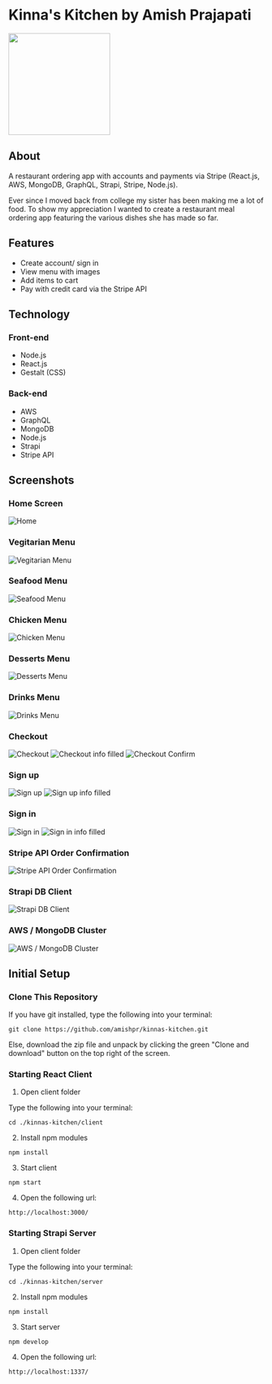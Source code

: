 # Kinna's Kitchen by Amish Prajapati
<img src="https://github.com/amishpr/kinnas-kitchen/blob/main/screenshots/kinnas-kitchen-logo-color.png" height="200">

## About

A restaurant ordering app with accounts and payments via Stripe (React.js, AWS, MongoDB, GraphQL, Strapi, Stripe, Node.js).

Ever since I moved back from college my sister has been making me a lot of food. To show my appreciation I wanted to create a restaurant meal ordering app featuring the various dishes she has made so far.

## Features

* Create account/ sign in
* View menu with images
* Add items to cart
* Pay with credit card via the Stripe API

## Technology

### Front-end

* Node.js
* React.js
* Gestalt (CSS)

### Back-end

* AWS
* GraphQL
* MongoDB
* Node.js
* Strapi
* Stripe API

## Screenshots

### Home Screen

![Home](https://github.com/amishpr/kinnas-kitchen/blob/main/screenshots/home.png)

### Vegitarian Menu

![Vegitarian Menu](https://github.com/amishpr/kinnas-kitchen/blob/main/screenshots/veg.png)

### Seafood Menu

![Seafood Menu](https://github.com/amishpr/kinnas-kitchen/blob/main/screenshots/seafood.png)
### Chicken Menu

![Chicken Menu](https://github.com/amishpr/kinnas-kitchen/blob/main/screenshots/chicken.png)
### Desserts Menu

![Desserts Menu](https://github.com/amishpr/kinnas-kitchen/blob/main/screenshots/desserts.png)
### Drinks Menu

![Drinks Menu](https://github.com/amishpr/kinnas-kitchen/blob/main/screenshots/drinks.png)
### Checkout

![Checkout](https://github.com/amishpr/kinnas-kitchen/blob/main/screenshots/checkout.png)
![Checkout info filled](https://github.com/amishpr/kinnas-kitchen/blob/main/screenshots/checkout-2.png)
![Checkout Confirm](https://github.com/amishpr/kinnas-kitchen/blob/main/screenshots/checkout-confirm.png)

### Sign up

![Sign up](https://github.com/amishpr/kinnas-kitchen/blob/main/screenshots/signup.png)
![Sign up info filled](https://github.com/amishpr/kinnas-kitchen/blob/main/screenshots/signup-2.png)
### Sign in

![Sign in](https://github.com/amishpr/kinnas-kitchen/blob/main/screenshots/signin.png)
![Sign in info filled](https://github.com/amishpr/kinnas-kitchen/blob/main/screenshots/signin-2.png)

### Stripe API Order Confirmation

![Stripe API Order Confirmation](https://github.com/amishpr/kinnas-kitchen/blob/main/screenshots/stripe-order.png)
### Strapi DB Client

![Strapi DB Client](https://github.com/amishpr/kinnas-kitchen/blob/main/screenshots/strapi-db.png)

### AWS / MongoDB Cluster

![AWS / MongoDB Cluster](https://github.com/amishpr/kinnas-kitchen/blob/main/screenshots/mongodb-aws.png)

## Initial Setup

### Clone This Repository

If you have git installed, type the following into your terminal:

```
git clone https://github.com/amishpr/kinnas-kitchen.git
```

Else, download the zip file and unpack by clicking the green "Clone and download" button on the top right of the screen.

### Starting React Client

1. Open client folder

Type the following into your terminal:

```
cd ./kinnas-kitchen/client
```
2. Install npm modules
```
npm install
```
3. Start client
```
npm start
```
4. Open the following url:
```
http://localhost:3000/
```

### Starting Strapi Server

1. Open client folder

Type the following into your terminal:

```
cd ./kinnas-kitchen/server
```
2. Install npm modules
```
npm install
```
3. Start server
```
npm develop
```
4. Open the following url:
```
http://localhost:1337/
```
